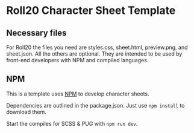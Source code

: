# Roll20 Character Sheet Template

## Necessary files

For Roll20 the files you need are styles.css, sheet.html, preview.png, and sheet.json. All the others are optional. They are intended to be used by front-end developers with NPM and compiled languages.

## NPM

This is a template uses [NPM](https://www.npmjs.com/get-npm) to develop character sheets.

Dependencies are outlined in the package.json. Just use `npm install` to download them.

Start the compiles for SCSS & PUG with `npm run dev`.
